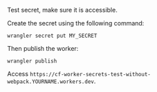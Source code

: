 Test secret, make sure it is accessible.

Create the secret using the following command:

    wrangler secret put MY_SECRET

Then publish the worker:

    wrangler publish

Access `https://cf-worker-secrets-test-without-webpack.YOURNAME.workers.dev`.
